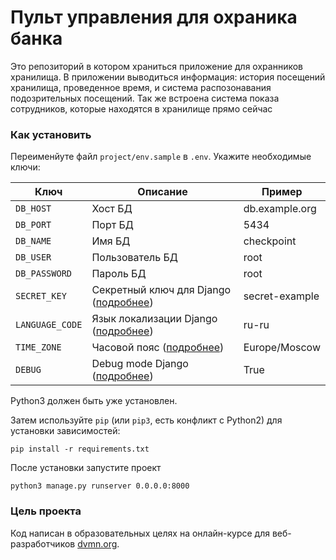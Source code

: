 # Пульт управления для охраника банка

Это репозиторий в котором храниться приложение для охранников хранилища. В приложении выводиться информация: история посещений хранилища, проведенное время, и система распозонавания подозрительных посещений. Так же встроена система показа сотрудников, которые находятся в хранилище прямо сейчас

### Как установить

Переименйуте файл `project/env.sample` в `.env`. Укажите необходимые ключи:

|Ключ           |Описание|Пример|
|---------------|--------|------|
|`DB_HOST`      |Хост БД|db.example.org|
|`DB_PORT`      |Порт БД|5434|
|`DB_NAME`      |Имя БД|checkpoint|
|`DB_USER`      |Пользователь БД|root|
|`DB_PASSWORD`  |Пароль БД|root|
|`SECRET_KEY`   |Секретный ключ для Django ([подробнее](https://docs.djangoproject.com/en/3.1/ref/settings/#secret-key))|secret-example|
|`LANGUAGE_CODE`|Язык локализации Django ([подробнее](https://docs.djangoproject.com/en/3.1/ref/settings/#language-code))|ru-ru|
|`TIME_ZONE`    |Часовой пояс ([подробнее](https://docs.djangoproject.com/en/3.1/ref/settings/#std:setting-TIME_ZONE))|Europe/Moscow|
|`DEBUG`        |Debug mode Django ([подробнее](https://docs.djangoproject.com/en/3.1/ref/settings/#debug))|True|

Python3 должен быть уже установлен.

Затем используйте `pip` (или `pip3`, есть конфликт с Python2) для установки зависимостей:
```
pip install -r requirements.txt
```

После установки запустите проект
```
python3 manage.py runserver 0.0.0.0:8000
```

### Цель проекта

Код написан в образовательных целях на онлайн-курсе для веб-разработчиков [dvmn.org](https://dvmn.org/).